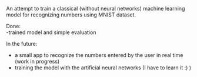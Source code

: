 An attempt to train a classical (without neural networks) machine learning model for recognizing numbers using MNIST dataset.

Done:  
-trained model and simple evaluation  

In the future:
- a small app to recognize the numbers entered by the user in real time (work in progress)
- training the model with the artificial neural networks (I have to learn it :) )
